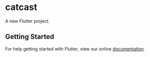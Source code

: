 # catcast

A new Flutter project.

## Getting Started

For help getting started with Flutter, view our online
[documentation](https://flutter.io/).
